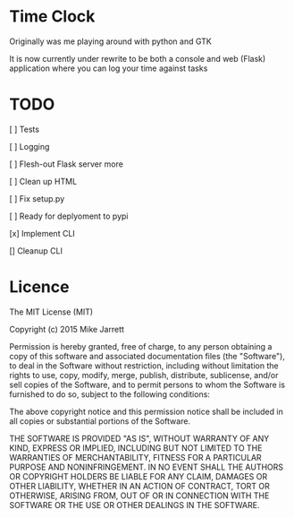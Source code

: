 Time Clock
==================

Originally was me playing around with python and GTK

It is now currently under rewrite to be both a console and web (Flask) application where you can log your time against tasks

TODO
====
[ ] Tests

[ ] Logging

[ ] Flesh-out Flask server more

[ ] Clean up HTML

[ ] Fix setup.py

[ ] Ready for deplyoment to pypi

[x] Implement CLI

[] Cleanup CLI


Licence
=======
The MIT License (MIT)

Copyright (c) 2015 Mike Jarrett

Permission is hereby granted, free of charge, to any person obtaining a copy
of this software and associated documentation files (the "Software"), to deal
in the Software without restriction, including without limitation the rights
to use, copy, modify, merge, publish, distribute, sublicense, and/or sell
copies of the Software, and to permit persons to whom the Software is
furnished to do so, subject to the following conditions:

The above copyright notice and this permission notice shall be included in all
copies or substantial portions of the Software.

THE SOFTWARE IS PROVIDED "AS IS", WITHOUT WARRANTY OF ANY KIND, EXPRESS OR
IMPLIED, INCLUDING BUT NOT LIMITED TO THE WARRANTIES OF MERCHANTABILITY,
FITNESS FOR A PARTICULAR PURPOSE AND NONINFRINGEMENT. IN NO EVENT SHALL THE
AUTHORS OR COPYRIGHT HOLDERS BE LIABLE FOR ANY CLAIM, DAMAGES OR OTHER
LIABILITY, WHETHER IN AN ACTION OF CONTRACT, TORT OR OTHERWISE, ARISING FROM,
OUT OF OR IN CONNECTION WITH THE SOFTWARE OR THE USE OR OTHER DEALINGS IN THE
SOFTWARE.
